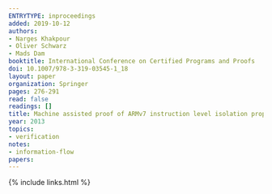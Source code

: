 ```yaml
---
ENTRYTYPE: inproceedings
added: 2019-10-12
authors:
- Narges Khakpour
- Oliver Schwarz
- Mads Dam
booktitle: International Conference on Certified Programs and Proofs
doi: 10.1007/978-3-319-03545-1_18
layout: paper
organization: Springer
pages: 276-291
read: false
readings: []
title: Machine assisted proof of ARMv7 instruction level isolation properties
year: 2013
topics:
- verification
notes:
- information-flow
papers:
---
```


{% include links.html %}
